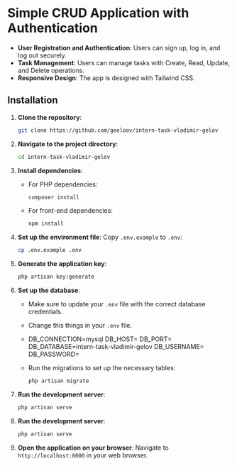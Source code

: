 # Simple CRUD Application with Authentication

- **User Registration and Authentication**: Users can sign up, log in, and log out securely.
- **Task Management**: Users can manage tasks with Create, Read, Update, and Delete operations.
- **Responsive Design**: The app is designed with Tailwind CSS.

## Installation

1. **Clone the repository**:
    ```bash
    git clone https://github.com/geeloov/intern-task-vladimir-gelov
    ```

2. **Navigate to the project directory**:
    ```bash
    cd intern-task-vladimir-gelov
    ```

3. **Install dependencies**:
    - For PHP dependencies:
      ```bash
      composer install
      ```

    - For front-end dependencies:
      ```bash
      npm install
      ```

4. **Set up the environment file**:
    Copy `.env.example` to `.env`:
    ```bash
    cp .env.example .env
    ```

5. **Generate the application key**:
    ```bash
    php artisan key:generate
    ```

6. **Set up the database**:
    - Make sure to update your `.env` file with the correct database credentials.
    - Change this things in your `.env` file.
    - DB_CONNECTION=mysql
        DB_HOST=
        DB_PORT=
        DB_DATABASE=intern-task-vladimir-gelov
        DB_USERNAME=
        DB_PASSWORD=

    - Run the migrations to set up the necessary tables:
      ```bash
      php artisan migrate
      ```

7. **Run the development server**:
    ```bash
    php artisan serve
    ```

7. **Run the development server**:
    ```bash
    php artisan serve
    ```

8. **Open the application on your browser**:
    Navigate to `http://localhost:8000` in your web browser.

